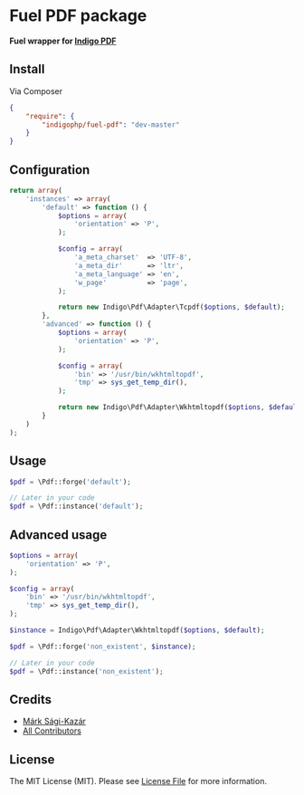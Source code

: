 # Fuel PDF package

**Fuel wrapper for [Indigo PDF](https://github.com/indigophp/pdf)**


## Install

Via Composer

``` json
{
    "require": {
        "indigophp/fuel-pdf": "dev-master"
    }
}
```


## Configuration

``` php
return array(
    'instances' => array(
        'default' => function () {
            $options = array(
                'orientation' => 'P',
            );

            $config = array(
                'a_meta_charset'  => 'UTF-8',
                'a_meta_dir'      => 'ltr',
                'a_meta_language' => 'en',
                'w_page'          => 'page',
            );

            return new Indigo\Pdf\Adapter\Tcpdf($options, $default);
        },
        'advanced' => function () {
            $options = array(
                'orientation' => 'P',
            );

            $config = array(
                'bin' => '/usr/bin/wkhtmltopdf',
                'tmp' => sys_get_temp_dir(),
            );

            return new Indigo\Pdf\Adapter\Wkhtmltopdf($options, $default);
        }
    )
);
```


## Usage

``` php
$pdf = \Pdf::forge('default');

// Later in your code
$pdf = \Pdf::instance('default');
```


## Advanced usage

``` php
$options = array(
    'orientation' => 'P',
);

$config = array(
    'bin' => '/usr/bin/wkhtmltopdf',
    'tmp' => sys_get_temp_dir(),
);

$instance = Indigo\Pdf\Adapter\Wkhtmltopdf($options, $default);

$pdf = \Pdf::forge('non_existent', $instance);

// Later in your code
$pdf = \Pdf::instance('non_existent');
```


## Credits

- [Márk Sági-Kazár](https://github.com/sagikazarmark)
- [All Contributors](https://github.com/indigophp/pdf/contributors)


## License

The MIT License (MIT). Please see [License File](https://github.com/indigophp/pdf/blob/develop/LICENSE) for more information.